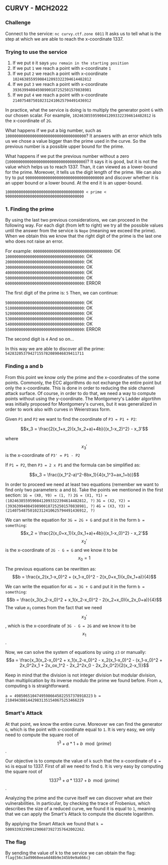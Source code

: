 ## CURVY - MCH2022

### Challenge
Connect to the service: `nc curvy.ctf.zone 6011`
It asks us to tell what is the step at which we are able to reach the x-coordinate 1337. 

### Trying to use the service
1) If we put `0` it says `you remain in the starting position`
2) If we put `1` we reach a point with x-coordinate `1`
3) If we put `2` we reach a point with x-coordinate `10246385595908412093322394614482812`
4) If we put `3` we reach a point with x-coordinate `39363994084598900187252501570838981`
5) If we put `4` we reach a point with x-coordinate `21407548750102312410625794491436912`

In practice, what the service is doing is to multiply the generator point `G` with our chosen scalar. For example, `10246385595908412093322394614482812` is the x-coordinate of `2G`.

What happens if we put a big number, such as `100000000000000000000000000000000000`? It answers with an error which tells us we chose a value bigger than the prime used in the curve. So the previous number is a possible upper bound for the prime. 

What happens if we put the previous number without a zero (`10000000000000000000000000000000000`)? It says it is good, but it is not the value which helps us to reach 1337. Than, it can viewed as a lower-bound for the prime. Moreover, it tells us the digit length of the prime.
We can also try to put `90000000000000000000000000000000000` and discover whether it is an upper bound or a lower bound. At the end it is an upper-bound.

`10000000000000000000000000000000000 < prime < 90000000000000000000000000000000000`

### 1. Finding the prime
By using the last two previous considerations, we can proceed in the following way. For each digit (from left to right) we try all the possible values until the answer from the service is `Nope` (meaning we exceed the prime). When we obtain this we know that the right digit of the prime is the last one who does not raise an error.

For example:
`00000000000000000000000000000000000`: OK
`10000000000000000000000000000000000`: OK
`20000000000000000000000000000000000`: OK
`30000000000000000000000000000000000`: OK
`40000000000000000000000000000000000`: OK
`50000000000000000000000000000000000`: OK
`60000000000000000000000000000000000`: ERROR

The first digit of the prime is: `5`
Then, we can continue:

`50000000000000000000000000000000000`: OK
`51000000000000000000000000000000000`: OK
`52000000000000000000000000000000000`: OK
`53000000000000000000000000000000000`: OK
`54000000000000000000000000000000000`: OK
`55000000000000000000000000000000000`: ERROR

The second digit is `4`
And so on...

In this way we are able to discover all the prime: `54283205379427155782089046839411711`

### Finding a and b

From this point we know only the prime and the x-coordinates of the some points. Commonly, the ECC algorithms do not exchange the entire point but only the x-coordinate. This is done in order to reducing the side channel attack surface. Of course, in order to do that, we need a way to compute points without using the y-coordinate. The Montgomery's Ladder algortihm was initially proposed for Montgomery's curves, but it was generalized in order to work also with curves in Weierstrass form. 

Given `P1` and `P2` we want to find the coordinate of `P3 = P1 + P2`:

$$x_3 = \frac{2(x_1+x_2)(x_1x_2+a)+4b}{(x_1-x_2)^2} - x_3'$$

where $$x_3'$$ is the x-coordinate of `P3' = P1 - P2`

If `P1 = P2`, then `P3 = 2 x P1` and the formula can be simplified as:

$$x_3 = \frac{(x_1^2-a)^2-8bx_1}{4(x_1^3+ax_1+b)}$$


In order to proceed we need at least two equations (remember we want to find only two parameters: a and b). 
Take the points we mentioned in the first section:
`1G = (X0, Y0) = (1, ?)`
`2G = (X1, Y1) = (10246385595908412093322394614482812, ?)`
`3G = (X2, Y2) = (39363994084598900187252501570838981, ?)`
`4G = (X3, Y3) = (21407548750102312410625794491436912, ?)`

We can write the equation for `3G = 2G + G` and put it in the form `b = something`:
$$x_2 = \frac{2(x_0+x_1)(x_0x_1+a)+4b}{(x_1-x_0)^2} - x_2'$$
$$x_2'$$ is the x-coordinate of `2G - G = G` and we know it to be $$x_0 = 1$$

The previous equations can be rewritten as:    $$b = \frac{x_2(x_1-x_0)^2 + (x_1-x_0)^2 - 2(x_0+x_1)(x_0x_1+a)}{4}$$


We can write the equation for `4G = 3G + G` and put it in the form `b = something`:
$$b = \frac{x_3(x_2-x_0)^2 + x_1(x_2-x_0)^2 - 2(x_2+x_0)(x_2x_0+a)}{4}$$
The value $x_1$ comes from the fact that we need $$x_3'$$, which is the x-coordinate of `3G - G = 2G` and we know it to be $$x_1$$.

Now, we can solve the system of equations by using `z3` or manually:
$$a = \frac{x_3(x_2-x_0)^2 + x_1(x_2-x_0)^2 - x_2(x_1-x_0)^2 - (x_1-x_0)^2 + 2x_0^2x_1 + 2x_ox_1^2 - 2x_2^2x_0 - 2x_2x_0^2}{2(x_2-x_1)}$$

Keep in mind that the division is not integer division but modular division, than multiplication by its inverse modulo the prime we found before.
From `a`, computing `b` is straightforward.

`a = 49850651047495986645822557378918223`
`b = 21049438014429831351540675253466229`

### Smart's Attack
At that point, we know the entire curve. Moreover we can find the generator `G`, which is the point with x-coordinate equal to `1`. It is very easy, we only need to compute the square root of $$1^3 + a*1 + b \mod{(prime)}$$.

Our objective is to compute the value of `k` such that the x-coordinate of `Q = kG` is equal to 1337. 
First of all we need to find `Q`. It is very easy by computing the square root of  $$1337^3 + a*1337 + b \mod{(prime)}$$.

Analyzing the prime and the curve itself we can discover what are their vulnerabilities. In particular, by checking the trace of Frobenius, which describes the size of a reduced curve, we found it is equal to `1`, meaning that we can apply the Smart's Attack to compute the discrete logarithm.

By applying the Smart Attack we found that `k = 50093393299912906873927357642002262`.

### The flag

By sending the value of k to the service we can obtain the flag: 
`flag{56c3ad9060eea4d48b9e345b9e9a666c}`


